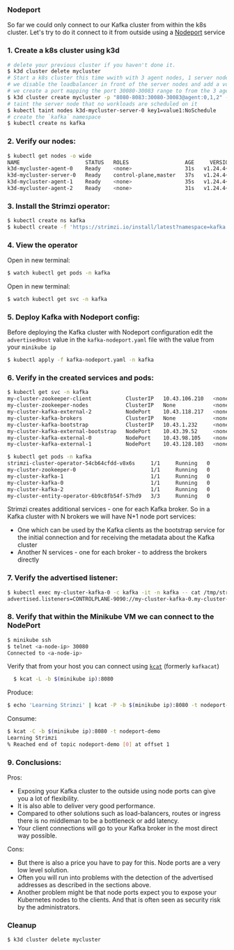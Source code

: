 ### Nodeport

So far we could only connect to our Kafka cluster from within the k8s cluster.
Let's try to do it connect to it from outside using a [Nodeport](https://kubernetes.io/docs/concepts/services-networking/service/#type-nodeport) service

### 1. Create a k8s cluster using k3d

```bash
# delete your previous cluster if you haven't done it.
$ k3d cluster delete mycluster
# Start a k8s cluster this time wwith with 3 agent nodes, 1 server node (control-plane), 
# we disable the loadbalancer in front of the server nodes and add a volume mapping (used for the PVCs demo from last time)
# we create a port mapping the port 30080-30083 range to from the 3 agent nodes to 8080-8083 on the host 
$ k3d cluster create mycluster -p "8080-8083:30080-30083@agent:0,1,2" --agents 3 -v /data:/var/lib/rancher/k3s/storage@all
# taint the server node that no workloads are scheduled on it
$ kubectl taint nodes k3d-mycluster-server-0 key1=value1:NoSchedule
# create the `kafka` namespace
$ kubectl create ns kafka
```

### 2. Verify our nodes:

```bash
$ kubectl get nodes -o wide
NAME                     STATUS   ROLES                  AGE     VERSION        INTERNAL-IP   EXTERNAL-IP   OS-IMAGE   KERNEL-VERSION   CONTAINER-RUNTIME
k3d-mycluster-agent-0    Ready    <none>                 31s   v1.24.4+k3s1   172.19.0.4    <none>        K3s dev    5.10.57          containerd://1.6.6-k3s1
k3d-mycluster-server-0   Ready    control-plane,master   37s   v1.24.4+k3s1   172.19.0.2    <none>        K3s dev    5.10.57          containerd://1.6.6-k3s1
k3d-mycluster-agent-1    Ready    <none>                 35s   v1.24.4+k3s1   172.19.0.5    <none>        K3s dev    5.10.57          containerd://1.6.6-k3s1
k3d-mycluster-agent-2    Ready    <none>                 31s   v1.24.4+k3s1   172.19.0.3    <none>        K3s dev    5.10.57          containerd://1.6.6-k3s1
```

### 3. Install the Strimzi operator:

```bash
$ kubectl create ns kafka
$ kubectl create -f 'https://strimzi.io/install/latest?namespace=kafka' -n kafka
```

### 4. View the operator 

Open in new terminal:
```bash
$ watch kubectl get pods -n kafka 
```

Open in new terminal:
```bash
$ watch kubectl get svc -n kafka 
```

### 5. Deploy Kafka with Nodeport config:

Before deploying the Kafka cluster with Nodeport configuration edit the `advertisedHost` value in the `kafka-nodeport.yaml` file with the value from your `minikube ip`

```bash
$ kubectl apply -f kafka-nodeport.yaml -n kafka
```

### 6. Verify in the created services and pods:

```bash
$ kubectl get svc -n kafka 
my-cluster-zookeeper-client           ClusterIP   10.43.106.210   <none>        2181/TCP                     81s
my-cluster-zookeeper-nodes            ClusterIP   None            <none>        2181/TCP,2888/TCP,3888/TCP   81s
my-cluster-kafka-external-2           NodePort    10.43.118.217   <none>        9093:30083/TCP               36s
my-cluster-kafka-brokers              ClusterIP   None            <none>        9090/TCP,9091/TCP,9092/TCP   36s
my-cluster-kafka-bootstrap            ClusterIP   10.43.1.232     <none>        9091/TCP,9092/TCP            36s
my-cluster-kafka-external-bootstrap   NodePort    10.43.39.52     <none>        9093:30080/TCP               36s
my-cluster-kafka-external-0           NodePort    10.43.98.105    <none>        9093:30081/TCP               36s
my-cluster-kafka-external-1           NodePort    10.43.128.103   <none>        9093:30082/TCP               36s

$ kubectl get pods -n kafka
strimzi-cluster-operator-54cb64cfdd-v8x6s     1/1     Running   0          4m15s
my-cluster-zookeeper-0                        1/1     Running   0          2m50s
my-cluster-kafka-1                            1/1     Running   0          2m5s
my-cluster-kafka-0                            1/1     Running   0          2m5s
my-cluster-kafka-2                            1/1     Running   0          2m5s
my-cluster-entity-operator-6b9c8fb54f-57hd9   3/3     Running   0          58s
```

Strimzi creates additional services - one for each Kafka broker. So in a Kafka cluster with N brokers we will have N+1 
node port services:
- One which can be used by the Kafka clients as the bootstrap service for the initial connection and for receiving 
  the metadata about the Kafka cluster
- Another N services - one for each broker - to address the brokers directly

### 7. Verify the advertised listener:

```bash
$ kubectl exec my-cluster-kafka-0 -c kafka -it -n kafka -- cat /tmp/strimzi.properties | grep advertised
advertised.listeners=CONTROLPLANE-9090://my-cluster-kafka-0.my-cluster-kafka-brokers.kafka.svc:9090,REPLICATION-9091://my-cluster-kafka-0.my-cluster-kafka-brokers.kafka.svc:9091,PLAIN-9092://my-cluster-kafka-0.my-cluster-kafka-brokers.kafka.svc:9092,EXTERNAL-9093://192.168.205.5:8081
```

### 8. Verify that within the Minikube VM we can connect to the NodePort

```bash
$ minikube ssh
$ telnet <a-node-ip> 30080
Connected to <a-node-ip>
```

Verify that from your host you can connect using [`kcat`](https://github.com/edenhill/kcat) (formerly `kafkacat`)

```bash
  $ kcat -L -b $(minikube ip):8080 
```

Produce:
```bash
$ echo 'Learning Strimzi' | kcat -P -b $(minikube ip):8080 -t nodeport-demo
```

Consume:
```bash
$ kcat -C -b $(minikube ip):8080 -t nodeport-demo
Learning Strimzi
% Reached end of topic nodeport-demo [0] at offset 1
```

### 9. Conclusions:

Pros:

- Exposing your Kafka cluster to the outside using node ports can give you a lot of flexibility.
- It is also able to deliver very good performance.
- Compared to other solutions such as load-balancers, routes or ingress there is no middleman to be a bottleneck or add latency.
- Your client connections will go to your Kafka broker in the most direct way possible.

Cons:
- But there is also a price you have to pay for this. Node ports are a very low level solution.
- Often you will run into problems with the detection of the advertised addresses as described in the sections above.
- Another problem might be that node ports expect you to expose your Kubernetes nodes to the clients. And that is often seen as security risk by the administrators.


### Cleanup

```bash
$ k3d cluster delete mycluster  
```
